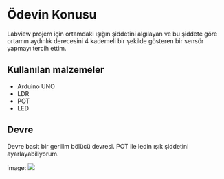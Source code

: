 # Ödevin Konusu

Labview projem için ortamdaki ışığın şiddetini algılayan ve bu şiddete göre ortamın aydınlık derecesini 4 kademeli bir şekilde gösteren bir sensör yapmayı tercih ettim.

## Kullanılan malzemeler

* Arduino UNO
* LDR
* POT
* LED

## Devre

Devre basit bir gerilim bölücü devresi. POT ile ledin ışık şiddetini ayarlayabiliyorum.

image: ![](F:\workspace\olcmeodev\devre.jph)

